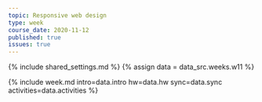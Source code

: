 ```yaml
---
topic: Responsive web design
type: week
course_date: 2020-11-12
published: true
issues: true
---
```


{% include shared_settings.md %}
{% assign data = data_src.weeks.w11 %}

{% include week.md
  intro=data.intro
  hw=data.hw
  sync=data.sync
  activities=data.activities
%}
